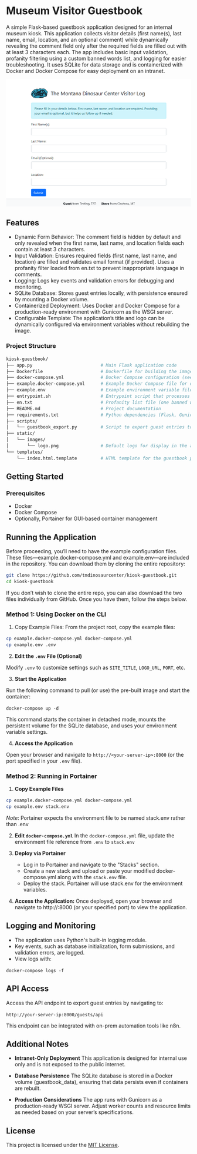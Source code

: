 # Museum Visitor Guestbook

A simple Flask-based guestbook application designed for an internal museum kiosk. This application collects visitor details (first name(s), last name, email, location, and an optional comment) while dynamically revealing the comment field only after the required fields are filled out with at least 3 characters each. The app includes basic input validation, profanity filtering using a custom banned words list, and logging for easier troubleshooting. It uses SQLite for data storage and is containerized with Docker and Docker Compose for easy deployment on an intranet.

![Museum Visitor Guestbook Screenshot](screenshot.png)

## Features

- Dynamic Form Behavior:
The comment field is hidden by default and only revealed when the first name, last name, and location fields each contain at least 3 characters.
- Input Validation:
Ensures required fields (first name, last name, and location) are filled and validates email format (if provided).
Uses a profanity filter loaded from en.txt to prevent inappropriate language in comments.
- Logging:
Logs key events and validation errors for debugging and monitoring.
- SQLite Database:
Stores guest entries locally, with persistence ensured by mounting a Docker volume.
- Containerized Deployment:
Uses Docker and Docker Compose for a production-ready environment with Gunicorn as the WSGI server.
- Configurable Template:
The application’s title and logo can be dynamically configured via environment variables without rebuilding the image.

### Project Structure

``` bash
kiosk-guestbook/
├── app.py                          # Main Flask application code
├── Dockerfile                      # Dockerfile for building the image
├── docker-compose.yml              # Docker Compose configuration (see deployment instructions below)
├── example.docker-compose.yml      # Example Docker Compose file for deployment
├── example.env                     # Example environment variable file
├── entrypoint.sh                   # Entrypoint script that processes templates and starts Gunicorn
├── en.txt                          # Profanity list file (one banned word per line)
├── README.md                       # Project documentation
├── requirements.txt                # Python dependencies (Flask, Gunicorn, etc.)
├── scripts/
│   └── guestbook_export.py         # Script to export guest entries to CSV (e.g., for Mailchimp)
├── static/
│   └── images/
│       └── logo.png                # Default logo for display in the application (configurable via env variable)
└── templates/
    └── index.html.template         # HTML template for the guestbook page (processed to index.html at runtime)
```

## Getting Started

### Prerequisites

- Docker
- Docker Compose
- Optionally, Portainer for GUI-based container management

## Running the Application

Before proceeding, you’ll need to have the example configuration files. These files—example.docker-compose.yml and example.env—are included in the repository. You can download them by cloning the entire repository:

```bash
git clone https://github.com/tmdinosaurcenter/kiosk-guestbook.git
cd kiosk-guestbook
```

If you don’t wish to clone the entire repo, you can also download the two files individually from GitHub. Once you have them, follow the steps below.

### Method 1: Using Docker on the CLI

1. Copy Example Files:
From the project root, copy the example files:

``` bash
cp example.docker-compose.yml docker-compose.yml
cp example.env .env
```

2. **Edit the `.env` File (Optional)**

Modify `.env` to customize settings such as `SITE_TITLE`, `LOGO_URL`, `PORT`, etc.

3. **Start the Application**

Run the following command to pull (or use) the pre-built image and start the container:

`docker-compose up -d`

This command starts the container in detached mode, mounts the persistent volume for the SQLite database, and uses your environment variable settings.

4. **Access the Application**

Open your browser and navigate to `http://<your-server-ip>:8000` (or the port specified in your `.env` file).

### Method 2: Running in Portainer

1. **Copy Example Files**

```bash
cp example.docker-compose.yml docker-compose.yml
cp example.env stack.env
```

*Note*: Portainer expects the environment file to be named stack.env rather than .env

2. **Edit `docker-compose.yml`**
In the `docker-compose.yml` file, update the environment file reference from `.env` to `stack.env`

3. **Deploy via Portainer**

   - Log in to Portainer and navigate to the "Stacks" section.
   - Create a new stack and upload or paste your modified docker-compose.yml along with the `stack.env` file.
   - Deploy the stack. Portainer will use stack.env for the environment variables.

4. **Access the Application:**
Once deployed, open your browser and navigate to http://<your-server-ip>:8000 (or your specified port) to view the application.

## Logging and Monitoring

- The application uses Python's built-in logging module.
- Key events, such as database initialization, form submissions, and validation errors, are logged.
- View logs with:

`docker-compose logs -f`

## API Access

Access the API endpoint to export guest entries by navigating to:

`http://your-server-ip:8000/guests/api`

This endpoint can be integrated with on-prem automation tools like n8n.

## Additional Notes

- **Intranet-Only Deployment**
This application is designed for internal use only and is not exposed to the public internet.

- **Database Persistence**
The SQLite database is stored in a Docker volume (guestbook_data), ensuring that data persists even if containers are rebuilt.

- **Production Considerations**
The app runs with Gunicorn as a production-ready WSGI server. Adjust worker counts and resource limits as needed based on your server’s specifications.

## License

This project is licensed under the [MIT License](LICENSE).

